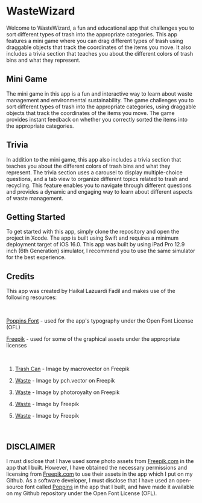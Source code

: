 # WasteWizard

Welcome to WasteWizard, a fun and educational app that challenges you to sort different types of trash into the appropriate categories. This app features a mini game where you can drag different types of trash using draggable objects that track the coordinates of the items you move. It also includes a trivia section that teaches you about the different colors of trash bins and what they represent.

## Mini Game

The mini game in this app is a fun and interactive way to learn about waste management and environmental sustainability. The game challenges you to sort different types of trash into the appropriate categories, using draggable objects that track the coordinates of the items you move. The game provides instant feedback on whether you correctly sorted the items into the appropriate categories.

## Trivia

In addition to the mini game, this app also includes a trivia section that teaches you about the different colors of trash bins and what they represent. The trivia section uses a carousel to display multiple-choice questions, and a tab view to organize different topics related to trash and recycling. This feature enables you to navigate through different questions and provides a dynamic and engaging way to learn about different aspects of waste management.

## Getting Started

To get started with this app, simply clone the repository and open the project in Xcode. The app is built using Swift and requires a minimum deployment target of iOS 16.0. This app was built by using iPad Pro 12.9 inch (6th Generation) simulator, I recommend you to use the same simulator for the best experience.

## Credits

This app was created by Haikal Lazuardi Fadil and makes use of the following resources:

<br/>

[Poppins Font](https://fonts.google.com/specimen/Poppins) - used for the app's typography under the Open Font License (OFL)
<br/>

[Freepik](https://www.freepik.com) - used for some of the graphical assets under the appropriate licenses

<br/>

1. [Trash Can](https://www.freepik.com/free-vector/people-sorting-waste-into-different-recycling-containers-flat-vector-illustration_31643544.htm#&position=6&from_view=collections) - Image by macrovector on Freepik

2. [Waste](https://www.freepik.com/free-vector/garbage-sorting-set_13146308.htm#&position=0&from_view=collections) - Image by pch.vector on Freepik

3. [Waste](https://www.freepik.com/free-vector/medicine-flat-design_1086685.htm#&position=1&from_view=collections) - Image by photoroyalty on Freepik

4. [Waste](https://www.freepik.com/free-vector/flat-recycling-landing-page-template_4976461.htm#&position=5&from_view=collections) - Image by Freepik

5. [Waste](https://www.freepik.com/free-vector/mother-earth-day_3992353.htm#query=earth&position=8&from_view=search&track=sph) - Image by Freepik

<br/>

## DISCLAIMER

I must disclose that I have used some photo assets from [Freepik.com](https://www.freepik.com) in the app that I built. However, I have obtained the necessary permissions and licensing from [Freepik.com](https://www.freepik.com) to use their assets in the app which I put on my Github. As a software developer, I must disclose that I have used an open-source font called [Poppins](https://fonts.google.com/specimen/Poppins) in the app that I built, and have made it available on my Github repository under the Open Font License (OFL).
